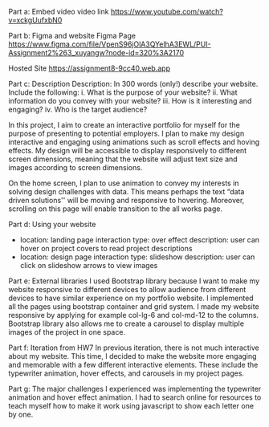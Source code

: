 Part a: Embed video
video link
https://www.youtube.com/watch?v=xckgUufxbN0

Part b: Figma and website
Figma Page
https://www.figma.com/file/VpenS96jOlA3QYelhA3EWL/PUI-Assignment2%263_xuyangw?node-id=320%3A2170

Hosted Site
https://assignment8-9cc40.web.app


Part c: Description
Description: In 300 words (only!) describe your website. Include the following:
i. What is the purpose of your website?
ii. What information do you convey with your website?
iii. How is it interesting and engaging?
iv. Who is the target audience?

In this project, I aim to create an interactive portfolio for myself for the purpose of presenting to potential employers. I plan to make my design interactive and engaging using animations such as scroll effects and hoving effects. My design will be accessible to display responsively to different screen dimensions, meaning that the website will adjust text size and images according to screen dimensions. 

On the home screen, I plan to use animation to convey my interests in solving design challenges with data. This means perhaps the text “data driven solutions'' will be moving and responsive to hovering. Moreover, scrolling on this page will enable transition to the all works page.


Part d: Using your website
* location: landing page
   interaction type: over effect
   description: user can hover on project covers to read project descriptions
* location: design page
   interaction type: slideshow
   description: user can click on slideshow arrows to view images

Part e: External libraries
I used Bootstrap library because I want to make my website responsive to different devices to allow audience from different devices to have similar experience on my portfolio website. I implemented all the pages using bootstrap container and grid system. I made my website responsive by applying for example col-lg-6 and col-md-12 to the columns. Bootstrap library also allows me to create a carousel to display multiple images of the project in one space.

Part f: Iteration from HW7
In previous iteration, there is not much interactive about my website. This time, I decided to make the website more engaging and memorable with a few different interactive elements. These include the typewriter animation, hover effects, and carousels in my project pages.

Part g:
The major challenges I experienced was implementing the typewriter animation and hover effect animation. I had to search online for resources to teach myself how to make it work using javascript to show each letter one by one.